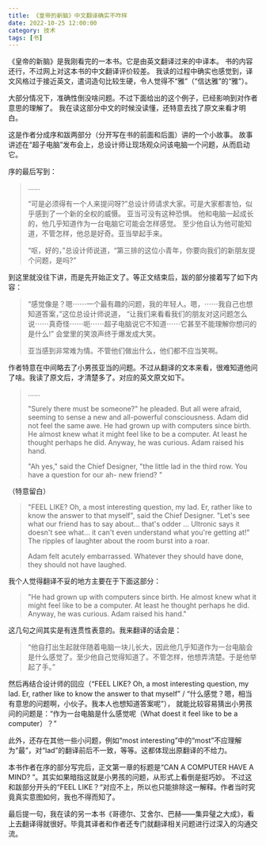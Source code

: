 ```yaml
---
title: 《皇帝的新脑》中文翻译确实不咋样
date: 2022-10-25 12:00:00
category: 技术
tags: [书]
---
```


《皇帝的新脑》是我刚看完的一本书。它是由英文翻译过来的中译本。
书的内容还行，不过网上对这本书的中文翻译评价较差。
我读的过程中确实也感觉到，译文风格过于接近英文，遣词造句比较生硬，令人觉得不“雅”（“信达雅”的“雅”）。

<!--more-->

大部分情况下，准确性倒没啥问题。不过下面给出的这个例子，已经影响到对作者意思的理解了。
我在读这部分中文的时候没读懂，还特意去找了原文来看才明白。

这是作者分成序和跋两部分（分开写在书的前面和后面）讲的一个小故事。
故事讲述在“超子电脑”发布会上，总设计师让现场观众问该电脑一个问题，从而启动它。

序的最后写到：

> ……
>
> “可是必须得有一个人来提问呀?”总设计师请求大家。可是大家都害怕，似乎感到了一个新的全权的威慑。
亚当可没有这种恐惧。
他和电脑一起成长的，他几乎知道作为一台电脑它可能会怎样感觉。
至少他自认为他可能知道，不管怎样，他总是好奇。亚当举起手来。
>
> “呕，好的，”总设计师说道，“第三排的这位小青年，你要向我们的新朋友提个问题，是吗?”

到这里就没往下讲，而是先开始正文了。等正文结束后，跋的部分接着写了如下内容：

> “感觉像是？嗯⋯⋯一个最有趣的问题，我的年轻人。嗯，⋯⋯我自己也想知道答案，”这位总设计师说道，
“让我们来看看我们的朋友对这问题怎么说⋯⋯真奇怪⋯⋯呃⋯⋯超子电脑说它不知道⋯⋯它甚至不能理解你想问的是什么!”
会堂里的笑浪声终于爆发成大笑。
> 
> 亚当感到非常难为情。不管他们做出什么，他们都不应当笑啊。


作者特意在中间略去了小男孩亚当的问题。不过从翻译的文本来看，很难知道他问了啥。我读了原文后，才清楚多了。对应的英文原文如下。

> …… 
>
> "Surely there must be someone?" he pleaded. But all were afraid, seeming to sense a new and all-powerful consciousness.
Adam did not feel the same awe.
He had grown up with computers since birth.
He almost knew what it might feel like to be a computer.
At least he thought perhaps he did. Anyway, he was curious. Adam raised his hand.
>
> "Ah yes," said the Chief Designer, "the little lad in the third row. You have a question for our ah- new friend? "

（特意留白）

> "FEEL LIKE? Oh, a most interesting question, my lad. Er, rather like to know the answer to that myself", said the Chief Designer.
"Let's see what our friend has to say about... that's odder ... Ultronic says it doesn't see what... it can't even understand
what you're getting at!" The ripples of laughter about the room burst into a roar.
>
> Adam felt acutely embarrassed. Whatever they should have done, they should not have laughed.

我个人觉得翻译不妥的地方主要在于下面这部分：

> "He had grown up with computers since birth. He almost knew what it might feel like to be a computer. At least he thought perhaps he did. Anyway, he was curious. Adam raised his hand."

这几句之间其实是有连贯性表意的。我来翻译的话会是：

> “他自打出生起就伴随着电脑一块儿长大，因此他几乎知道作为一台电脑会是什么感觉了。至少他自己觉得知道了。不管怎样，他想弄清楚。于是他举起了手。”

然后再结合设计师的回应（“FEEL LIKE? Oh, a most interesting question, my lad. Er, rather like to know the answer to that myself” / “什么感觉？嗯，相当有意思的问题啊，小伙子。我本人也想知道答案呢”），
就能比较容易猜出小男孩问的问题是：“作为一台电脑是什么感觉呢（What doest it feel like to be a computer）？”

此外，还存在其他一些小问题，例如“most interesting”中的“most”不应理解为“最”，对“lad”的翻译前后不一致，等等。这都体现出原翻译的不给力。

本书作者在序的部分写完后，正文第一章的标题是“CAN A COMPUTER HAVE A MIND? ”。其实如果暗指这就是小男孩的问题，从形式上看倒是挺巧妙。
不过这和跋部分开头的“FEEL LIKE？“对应不上，所以也只能排除这一解释。作者当时究竟真实意图如何，我也不得而知了。

最后提一句，我在读的另一本书《哥德尔、艾舍尔、巴赫——集异璧之大成》，看上去翻译得就很好。毕竟其译者和作者还专门就翻译相关问题进行过深入的沟通交流。
